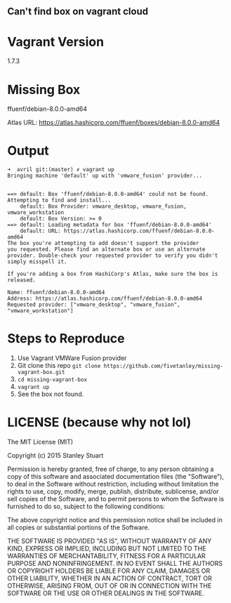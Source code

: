 Can't find box on vagrant cloud
---

# Vagrant Version

1.7.3

# Missing Box

ffuenf/debian-8.0.0-amd64

Atlas URL: https://atlas.hashicorp.com/ffuenf/boxes/debian-8.0.0-amd64

# Output

```
➜  avril git:(master) ✗ vagrant up
Bringing machine 'default' up with 'vmware_fusion' provider...


==> default: Box 'ffuenf/debian-8.0.0-amd64' could not be found. Attempting to find and install...
    default: Box Provider: vmware_desktop, vmware_fusion, vmware_workstation
    default: Box Version: >= 0
==> default: Loading metadata for box 'ffuenf/debian-8.0.0-amd64'
    default: URL: https://atlas.hashicorp.com/ffuenf/debian-8.0.0-amd64
The box you're attempting to add doesn't support the provider
you requested. Please find an alternate box or use an alternate
provider. Double-check your requested provider to verify you didn't
simply misspell it.

If you're adding a box from HashiCorp's Atlas, make sure the box is
released.

Name: ffuenf/debian-8.0.0-amd64
Address: https://atlas.hashicorp.com/ffuenf/debian-8.0.0-amd64
Requested provider: ["vmware_desktop", "vmware_fusion", "vmware_workstation"]
```

# Steps to Reproduce

1. Use Vagrant VMWare Fusion provider
2. Git clone this repo `git clone
   https://github.com/fivetanley/missing-vagrant-box.git`
3. `cd missing-vagrant-box`
4. `vagrant up`
5. See the box not found.

# LICENSE (because why not lol)

The MIT License (MIT)

Copyright (c) 2015 Stanley Stuart

Permission is hereby granted, free of charge, to any person obtaining a copy
of this software and associated documentation files (the "Software"), to deal
in the Software without restriction, including without limitation the rights
to use, copy, modify, merge, publish, distribute, sublicense, and/or sell
copies of the Software, and to permit persons to whom the Software is
furnished to do so, subject to the following conditions:

The above copyright notice and this permission notice shall be included in
all copies or substantial portions of the Software.

THE SOFTWARE IS PROVIDED "AS IS", WITHOUT WARRANTY OF ANY KIND, EXPRESS OR
IMPLIED, INCLUDING BUT NOT LIMITED TO THE WARRANTIES OF MERCHANTABILITY,
FITNESS FOR A PARTICULAR PURPOSE AND NONINFRINGEMENT. IN NO EVENT SHALL THE
AUTHORS OR COPYRIGHT HOLDERS BE LIABLE FOR ANY CLAIM, DAMAGES OR OTHER
LIABILITY, WHETHER IN AN ACTION OF CONTRACT, TORT OR OTHERWISE, ARISING FROM,
OUT OF OR IN CONNECTION WITH THE SOFTWARE OR THE USE OR OTHER DEALINGS IN
THE SOFTWARE.
